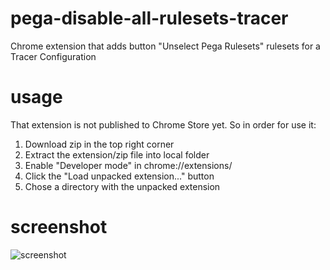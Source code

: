 # pega-disable-all-rulesets-tracer
Chrome extension that adds button "Unselect Pega Rulesets" rulesets for a Tracer Configuration

# usage
That extension is not published to Chrome Store yet. So in order for use it:

1. Download zip in the top right corner
2. Extract the extension/zip file into local folder
3. Enable "Developer mode" in chrome://extensions/
4. Click the "Load unpacked extension..." button
5. Chose a directory with the unpacked extension
# screenshot
![screenshot](https://github.com/pegadevops/pega-disable-all-rulesets-tracer/raw/master/Tracer_New_Button.png)

